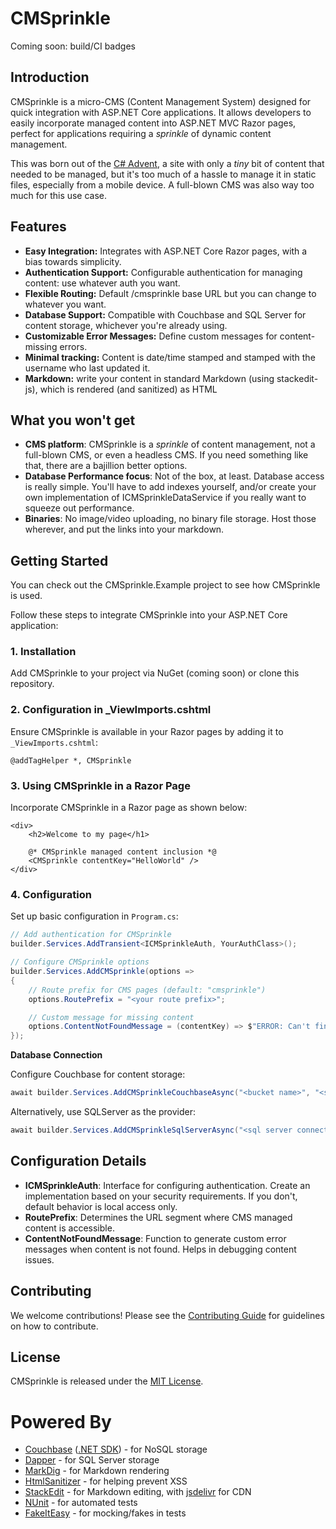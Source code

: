 # CMSprinkle

Coming soon: build/CI badges

## Introduction
CMSprinkle is a micro-CMS (Content Management System) designed for quick integration with ASP.NET Core applications. It allows developers to easily incorporate managed content into ASP.NET MVC Razor pages, perfect for applications requiring a _sprinkle_ of dynamic content management.

This was born out of the [C# Advent](https://csadvent.christmas), a site with only a _tiny_ bit of content that needed to be managed, but it's too much of a hassle to manage it in static files, especially from a mobile device. A full-blown CMS was also way too much for this use case.

## Features
- **Easy Integration:** Integrates with ASP.NET Core Razor pages, with a bias towards simplicity.
- **Authentication Support:** Configurable authentication for managing content: use whatever auth you want.
- **Flexible Routing:** Default /cmsprinkle base URL but you can change to whatever you want.
- **Database Support:** Compatible with Couchbase and SQL Server for content storage, whichever you're already using.
- **Customizable Error Messages:** Define custom messages for content-missing errors.
- **Minimal tracking:** Content is date/time stamped and stamped with the username who last updated it.
- **Markdown:** write your content in standard Markdown (using stackedit-js), which is rendered (and sanitized) as HTML

## What you won't get
- **CMS platform**: CMSprinkle is a _sprinkle_ of content management, not a full-blown CMS, or even a headless CMS. If you need something like that, there are a bajillion better options.
- **Database Performance focus**: Not of the box, at least. Database access is really simple. You'll have to add indexes yourself, and/or create your own implementation of ICMSprinkleDataService if you really want to squeeze out performance.
- **Binaries**: No image/video uploading, no binary file storage. Host those wherever, and put the links into your markdown.

## Getting Started

You can check out the CMSprinkle.Example project to see how CMSprinkle is used.

Follow these steps to integrate CMSprinkle into your ASP.NET Core application:

### 1. Installation
Add CMSprinkle to your project via NuGet (coming soon) or clone this repository.

### 2. Configuration in _ViewImports.cshtml
Ensure CMSprinkle is available in your Razor pages by adding it to `_ViewImports.cshtml`:

```cshtml
@addTagHelper *, CMSprinkle
```

### 3. Using CMSprinkle in a Razor Page
Incorporate CMSprinkle in a Razor page as shown below:
```cshtml
<div>
    <h2>Welcome to my page</h1>
    
    @* CMSprinkle managed content inclusion *@
    <CMSprinkle contentKey="HelloWorld" />
</div>
```

### 4. Configuration

Set up basic configuration in `Program.cs`:

```csharp
// Add authentication for CMSprinkle
builder.Services.AddTransient<ICMSprinkleAuth, YourAuthClass>();

// Configure CMSprinkle options
builder.Services.AddCMSprinkle(options =>
{
    // Route prefix for CMS pages (default: "cmsprinkle")
    options.RoutePrefix = "<your route prefix>";

    // Custom message for missing content
    options.ContentNotFoundMessage = (contentKey) => $"ERROR: Can't find {contentKey}, did you add it yet?";
});
```

__Database Connection__

Configure Couchbase for content storage:
```csharp
await builder.Services.AddCMSprinkleCouchbaseAsync("<bucket name>", "<scope name>", "<collection name>", createCollectionIfNecessary: true);
```
Alternatively, use SQLServer as the provider:
```csharp
await builder.Services.AddCMSprinkleSqlServerAsync("<sql server connection string>", "<table name>", "<schema name>",  createTableIfNecessary: true);
```

## Configuration Details
- **ICMSprinkleAuth**: Interface for configuring authentication. Create an implementation based on your security requirements. If you don't, default behavior is local access only.
- **RoutePrefix**: Determines the URL segment where CMS managed content is accessible.
- **ContentNotFoundMessage**: Function to generate custom error messages when content is not found. Helps in debugging content issues.

## Contributing
We welcome contributions! Please see the [Contributing Guide](CONTRIBUTING.md) for guidelines on how to contribute.

## License
CMSprinkle is released under the [MIT License](LICENSE).

# Powered By

* [Couchbase](https://www.couchbase.com/) ([.NET SDK](https://docs.couchbase.com/dotnet-sdk/current/hello-world/start-using-sdk.html)) - for NoSQL storage
* [Dapper](https://github.com/DapperLib/Dapper) - for SQL Server storage
* [MarkDig](https://github.com/xoofx/markdig) - for Markdown rendering
* [HtmlSanitizer](https://github.com/mganss/HtmlSanitizer) - for helping prevent XSS
* [StackEdit](https://github.com/benweet/stackedit) - for Markdown editing, with [jsdelivr](https://github.com/jsdelivr/jsdelivr) for CDN
* [NUnit](https://nunit.org/) - for automated tests
* [FakeItEasy](https://github.com/FakeItEasy/FakeItEasy) - for mocking/fakes in tests
 
